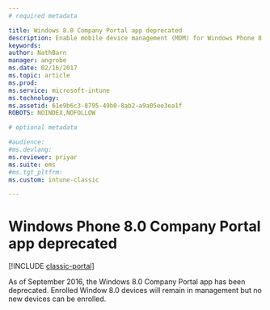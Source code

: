 ```yaml
---
# required metadata

title: Windows 8.0 Company Portal app deprecated 
description: Enable mobile device management (MDM) for Windows Phone 8.0 devices with Microsoft Intune.
keywords:
author: NathBarn
manager: angrobe
ms.date: 02/16/2017
ms.topic: article
ms.prod:
ms.service: microsoft-intune
ms.technology:
ms.assetid: 61e9b6c3-8795-49b0-8ab2-a9a05ee3ea1f
ROBOTS: NOINDEX,NOFOLLOW

# optional metadata

#audience:
#ms.devlang:
ms.reviewer: priyar
ms.suite: ems
#ms.tgt_pltfrm:
ms.custom: intune-classic

---
```


#  Windows Phone 8.0 Company Portal app deprecated

[!INCLUDE [classic-portal](../includes/classic-portal.md)]

As of September 2016, the Windows 8.0 Company Portal app has been deprecated. Enrolled Window 8.0 devices will remain in management but no new devices can be enrolled.
